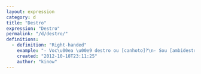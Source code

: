 ```yaml
---
layout: expression
category: d
title: "Destro"
expression: "Destro"
permalink: "/d/destro/"
definitions:
  - definition: "Right-handed"
    example: "- Voc\u00ea \u00e9 destro ou [canhoto]?\n- Sou [ambidestro]."
    created: "2012-10-18T23:11:25"
    author: "kinow"
---
```

